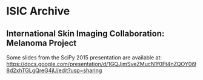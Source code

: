 # ISIC Archive #
## International Skin Imaging Collaboration: Melanoma Project ##

Some slides from the SciPy 2015 presentation are available at:
https://docs.google.com/presentation/d/1GQJjmSveZMucN1f0Ft4nZQOY0i98d2xhTGLgQreG4jU/edit?usp=sharing
